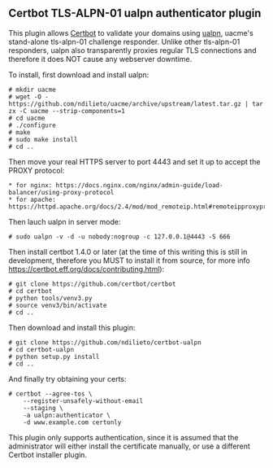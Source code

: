 ## Certbot TLS-ALPN-01 ualpn authenticator plugin

This plugin allows [Certbot](https://certbot.eff.org) to validate your domains
using [ualpn](https://github.com/ndilieto/uacme#tls-alpn-01-challenge-support),
uacme's stand-alone tls-alpn-01 challenge responder.
Unlike other tls-alpn-01 responders, ualpn also transparently proxies regular
TLS connections and therefore it does NOT cause any webserver downtime.

To install, first download and install ualpn:

    # mkdir uacme
    # wget -O - https://github.com/ndilieto/uacme/archive/upstream/latest.tar.gz | tar zx -C uacme --strip-components=1
    # cd uacme
    # ./configure
    # make
    # sudo make install
    # cd ..

Then move your real HTTPS server to port 4443 and set it up to accept the PROXY
protocol:

    * for nginx: https://docs.nginx.com/nginx/admin-guide/load-balancer/using-proxy-protocol
    * for apache: https://httpd.apache.org/docs/2.4/mod/mod_remoteip.html#remoteipproxyprotocol

Then lauch ualpn in server mode:

    # sudo ualpn -v -d -u nobody:nogroup -c 127.0.0.1@4443 -S 666

Then install certbot 1.4.0 or later (at the time of this writing this is still
in development, therefore you MUST to install it from source, for more info
https://certbot.eff.org/docs/contributing.html):

    # git clone https://github.com/certbot/certbot
    # cd certbot
    # python tools/venv3.py
    # source venv3/bin/activate
    # cd ..

Then download and install this plugin:

    # git clone https://github.com/ndilieto/certbot-ualpn
    # cd certbot-ualpn
    # python setup.py install
    # cd ..

And finally try obtaining your certs:

    # certbot --agree-tos \
        --register-unsafely-without-email 
        --staging \
        -a ualpn:authenticator \
        -d www.example.com certonly

This plugin only supports authentication, since it is assumed that the
administrator will either install the certificate manually, or use a 
different Certbot installer plugin.
